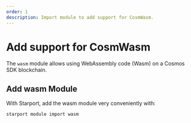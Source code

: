 ```yaml
---
order: 1
description: Import module to add support for CosmWasm.
---
```


# Add support for CosmWasm

The `wasm` module allows using WebAssembly code (Wasm) on a Cosmos SDK blockchain.

## Add wasm Module

With Starport, add the wasm module very conveniently with:

```bash
starport module import wasm
```

